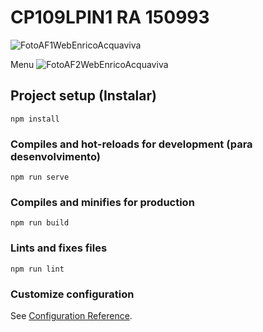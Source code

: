 # CP109LPIN1    RA 150993

![FotoAF1WebEnricoAcquaviva](https://user-images.githubusercontent.com/28276248/142780680-228486c2-7587-4d83-a7db-b9e30c2b9bc4.PNG)

Menu 
![FotoAF2WebEnricoAcquaviva](https://user-images.githubusercontent.com/28276248/143798011-064e9da1-4a82-427d-a419-5a2b8ebc7f12.PNG)

## Project setup (Instalar)
```
npm install
```

### Compiles and hot-reloads for development (para desenvolvimento)
```
npm run serve
```

### Compiles and minifies for production
```
npm run build
```

### Lints and fixes files
```
npm run lint
```

### Customize configuration
See [Configuration Reference](https://cli.vuejs.org/config/).



